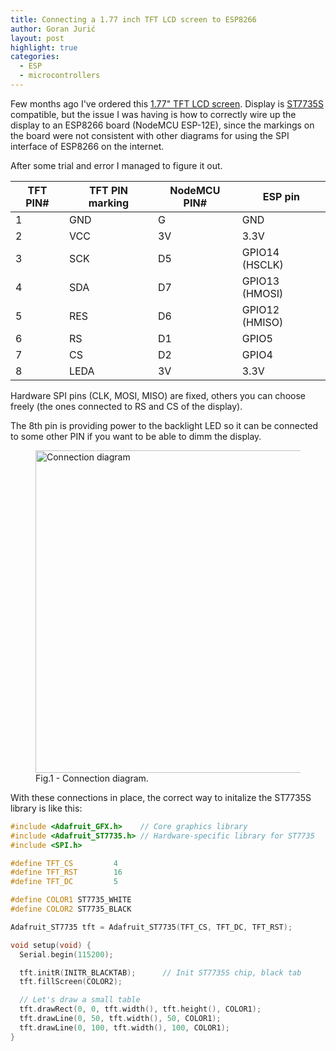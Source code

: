 ```yaml
---
title: Connecting a 1.77 inch TFT LCD screen to ESP8266
author: Goran Jurić
layout: post
highlight: true
categories:
  - ESP
  - microcontrollers
---
```

Few months ago I've ordered this [1.77" TFT LCD screen](https://www.aliexpress.com/item/32818644763.html). Display is [ST7735S](https://github.com/adafruit/Adafruit-ST7735-Library/) compatible, but the issue I was having is how to correctly wire up the display to an ESP8266 board (NodeMCU ESP-12E), since the markings on the board were not consistent with other diagrams for using the SPI interface of ESP8266 on the internet.

After some trial and error I managed to figure it out.

| TFT PIN# | TFT PIN marking | NodeMCU PIN# | ESP pin        |
|----------|-----------------|--------------|----------------|
| 1        | GND             | G            | GND            |
| 2        | VCC             | 3V           | 3.3V           |
| 3        | SCK             | D5           | GPIO14 (HSCLK) |
| 4        | SDA             | D7           | GPIO13 (HMOSI) |
| 5        | RES             | D6           | GPIO12 (HMISO) |
| 6        | RS              | D1           | GPIO5          |
| 7        | CS              | D2           | GPIO4          |
| 8        | LEDA            | 3V           | 3.3V           |


Hardware SPI pins (CLK, MOSI, MISO) are fixed, others you can choose freely (the ones connected to RS and CS of the display).

The 8th pin is providing power to the backlight LED so it can be connected to some other PIN if you want to be able to dimm the display.

<figure>
  <img src="/images/esp8266-TFT.png" width="800" height="516" alt="Connection diagram" />
  <figcaption>Fig.1 - Connection diagram.</figcaption>
</figure> 




With these connections in place, the correct way to initalize the ST7735S library is like this:


~~~CPP
#include <Adafruit_GFX.h>    // Core graphics library
#include <Adafruit_ST7735.h> // Hardware-specific library for ST7735
#include <SPI.h>

#define TFT_CS         4
#define TFT_RST        16                                            
#define TFT_DC         5

#define COLOR1 ST7735_WHITE
#define COLOR2 ST7735_BLACK

Adafruit_ST7735 tft = Adafruit_ST7735(TFT_CS, TFT_DC, TFT_RST);

void setup(void) {
  Serial.begin(115200);

  tft.initR(INITR_BLACKTAB);      // Init ST7735S chip, black tab
  tft.fillScreen(COLOR2);

  // Let's draw a small table
  tft.drawRect(0, 0, tft.width(), tft.height(), COLOR1);
  tft.drawLine(0, 50, tft.width(), 50, COLOR1);
  tft.drawLine(0, 100, tft.width(), 100, COLOR1);
}
~~~
